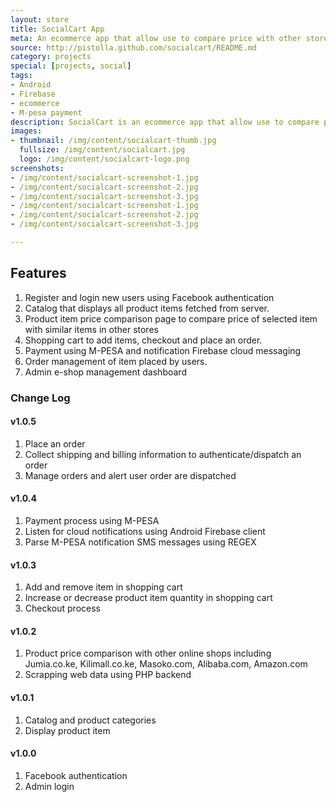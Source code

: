 ```yaml
---
layout: store
title: SocialCart App
meta: An ecommerce app that allow use to compare price with other stores. 
source: http://pistolla.github.com/socialcart/README.md
category: projects
special: [projects, social]
tags:
- Android
- Firebase
- ecommerce
- M-pesa payment
description: SocialCart is an ecommerce app that allow use to compare price with other stores and pay via M-pesa paybill.
images:
- thumbnail: /img/content/socialcart-thumb.jpg
  fullsize: /img/content/socialcart.jpg
  logo: /img/content/socialcart-logo.png
screenshots:
- /img/content/socialcart-screenshot-1.jpg
- /img/content/socialcart-screenshot-2.jpg
- /img/content/socialcart-screenshot-3.jpg
- /img/content/socialcart-screenshot-1.jpg
- /img/content/socialcart-screenshot-2.jpg
- /img/content/socialcart-screenshot-3.jpg

---
```

## Features ##
1. Register and login new users using Facebook authentication
2. Catalog that displays all product items fetched from server.
3. Product item price comparison page to compare price of selected item with similar items in other stores
4. Shopping cart to add items, checkout and place an order.
5. Payment using M-PESA and notification Firebase cloud messaging
6. Order management of item placed by users.
7. Admin e-shop management dashboard

### Change Log ###

#### v1.0.5 ####
1. Place an order
2. Collect shipping and billing information to authenticate/dispatch an order 
3. Manage orders and alert user order are dispatched

#### v1.0.4 ####
1. Payment process using M-PESA
2. Listen for cloud notifications using Android Firebase client
3. Parse M-PESA notification SMS messages using REGEX

#### v1.0.3 ####
1. Add and remove item in shopping cart
2. Increase or decrease product item quantity in shopping cart
3. Checkout process 

#### v1.0.2 ####
1. Product price comparison with other online shops including Jumia.co.ke, Kilimall.co.ke, Masoko.com, Alibaba.com, Amazon.com
2. Scrapping web data using PHP backend

#### v1.0.1 ####
1. Catalog and product categories
2. Display product item

#### v1.0.0 ####
1. Facebook authentication
2. Admin login
